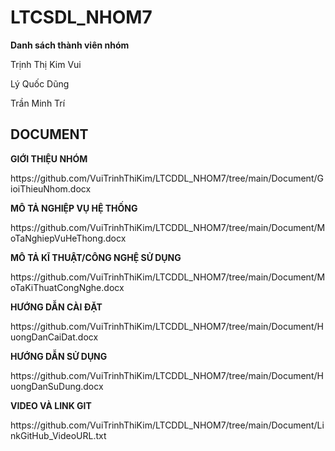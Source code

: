 # LTCSDL_NHOM7
**Danh sách thành viên nhóm**
<p>Trịnh Thị Kim Vui</p>
<p>Lý Quốc Dũng</p>
<p>Trần Minh Trí</p>

## DOCUMENT
**GIỚI THIỆU NHÓM**
<p>https://github.com/VuiTrinhThiKim/LTCDDL_NHOM7/tree/main/Document/GioiThieuNhom.docx</p>

**MÔ TẢ NGHIỆP VỤ HỆ THỐNG**
<p>https://github.com/VuiTrinhThiKim/LTCDDL_NHOM7/tree/main/Document/MoTaNghiepVuHeThong.docx</p>

**MÔ TẢ KĨ THUẬT/CÔNG NGHỆ SỬ DỤNG**
<p>https://github.com/VuiTrinhThiKim/LTCDDL_NHOM7/tree/main/Document/MoTaKiThuatCongNghe.docx</p>

**HƯỚNG DẪN CÀI ĐẶT**
<p>https://github.com/VuiTrinhThiKim/LTCDDL_NHOM7/tree/main/Document/HuongDanCaiDat.docx</p>

**HƯỚNG DẪN SỬ DỤNG**
<p>https://github.com/VuiTrinhThiKim/LTCDDL_NHOM7/tree/main/Document/HuongDanSuDung.docx</p>

**VIDEO VÀ LINK GIT**
<p>https://github.com/VuiTrinhThiKim/LTCDDL_NHOM7/tree/main/Document/LinkGitHub_VideoURL.txt</p>
